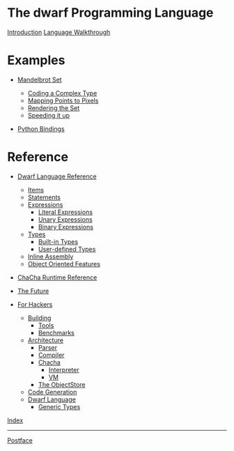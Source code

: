 # The dwarf Programming Language

[Introduction](./introduction.md)
[Language Walkthrough](./overview.md)
# Examples

- [Mandelbrot Set](./tutorials/mandelbrot.md)
    - [Coding a Complex Type](./tutorials/mandelbrot/complex.md)
    - [Mapping Points to Pixels]()
    - [Rendering the Set](./tutorials/mandelbrot/render_0.md)
    - [Speeding it up]()

- [Python Bindings]()

# Reference

- [Dwarf Language Reference]()
    - [Items]()
    - [Statements](./reference/statements.md)
    - [Expressions](./reference/expressions.md)
        - [Literal Expressions](./reference/expressions/literal.md)
        - [Unary Expressions](./reference/expressions/unary.md)
        - [Binary Expressions](./reference/expressions/binary.md)
    - [Types]()
        - [Built-in Types](./reference/built-in-types.md)
        - [User-defined Types](./reference/udts.md)
    - [Inline Assembly]()
    - [Object Oriented Features]()

- [ChaCha Runtime Reference](./chacha.md)

- [The Future]()

- [For Hackers](./hacker.md)
    - [Building]()
        - [Tools]()
        - [Benchmarks]()
    - [Architecture]()
        - [Parser](./hacker/arch/parser.md)
        - [Compiler]()
        - [Chacha]()
            - [Interpreter]()
            - [VM]()
        - [The ObjectStore]()
    - [Code Generation]()
    - [Dwarf Language]()
        - [Generic Types](./hacker/dwarf/generics.md)

[Index](./directory.md)

---

[Postface](./preface.md)
